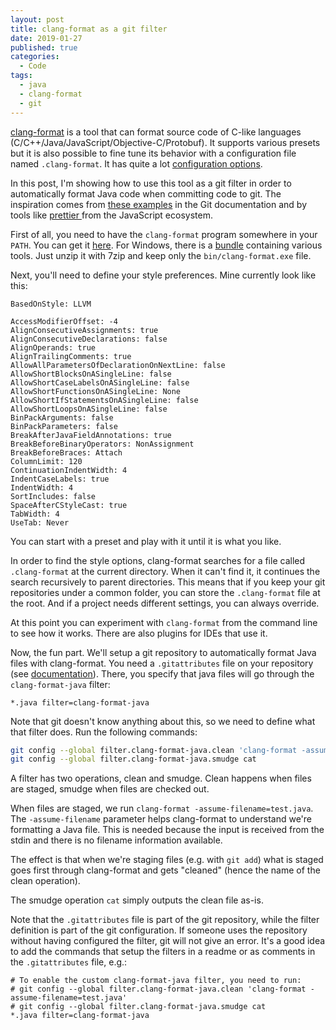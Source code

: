 ```yaml
---
layout: post
title: clang-format as a git filter
date: 2019-01-27
published: true
categories:
  - Code
tags:
  - java
  - clang-format
  - git
---
```


[clang-format] is a tool that can format source code of C-like languages
(C/C++/Java/JavaScript/Objective-C/Protobuf). It supports various presets but it
is also possible to fine tune its behavior with a configuration file named
`.clang-format`. It has quite a lot [configuration
options](https://clang.llvm.org/docs/ClangFormatStyleOptions.html).

In this post, I'm showing how to use this tool as a git filter in order to
automatically format Java code when committing code to git. The inspiration
comes from [these
examples](https://git-scm.com/book/en/v2/Customizing-Git-Git-Attributes) in the
Git documentation and by tools like [prettier ](https://prettier.io/) from the
JavaScript ecosystem.

First of all, you need to have the `clang-format` program somewhere in your
`PATH`. You can get it [here](http://releases.llvm.org/download.html). For
Windows, there is a
[bundle](http://releases.llvm.org/7.0.1/LLVM-7.0.1-win64.exe) containing various
tools. Just unzip it with 7zip and keep only the `bin/clang-format.exe` file.

Next, you'll need to define your style preferences. Mine currently look like this:

```
BasedOnStyle: LLVM

AccessModifierOffset: -4
AlignConsecutiveAssignments: true
AlignConsecutiveDeclarations: false
AlignOperands: true
AlignTrailingComments: true
AllowAllParametersOfDeclarationOnNextLine: false
AllowShortBlocksOnASingleLine: false
AllowShortCaseLabelsOnASingleLine: false
AllowShortFunctionsOnASingleLine: None
AllowShortIfStatementsOnASingleLine: false
AllowShortLoopsOnASingleLine: false
BinPackArguments: false
BinPackParameters: false
BreakAfterJavaFieldAnnotations: true
BreakBeforeBinaryOperators: NonAssignment
BreakBeforeBraces: Attach
ColumnLimit: 120
ContinuationIndentWidth: 4
IndentCaseLabels: true
IndentWidth: 4
SortIncludes: false
SpaceAfterCStyleCast: true
TabWidth: 4
UseTab: Never
```

You can start with a preset and play with it until it is what you like.

In order to find the style options, clang-format searches for a file called
`.clang-format` at the current directory. When it can't find it, it continues
the search recursively to parent directories. This means that if you keep your
git repositories under a common folder, you can store the `.clang-format` file
at the root. And if a project needs different settings, you can always override.

At this point you can experiment with `clang-format` from the command line to
see how it works. There are also plugins for IDEs that use it.

Now, the fun part. We'll setup a git repository to automatically format Java
files with clang-format. You need a `.gitattributes` file on your repository
(see [documentation](https://git-scm.com/docs/gitattributes)). There, you
specify that java files will go through the `clang-format-java` filter:

```
*.java filter=clang-format-java
```

Note that git doesn't know anything about this, so we need to define what that filter does. Run the following commands:

```sh
git config --global filter.clang-format-java.clean 'clang-format -assume-filename=test.java'
git config --global filter.clang-format-java.smudge cat
```

A filter has two operations, clean and smudge. Clean happens when files are
staged, smudge when files are checked out.

When files are staged, we run `clang-format -assume-filename=test.java`. The
`-assume-filename` parameter helps clang-format to understand we're formatting a
Java file. This is needed because the input is received from the stdin and there
is no filename information available.

The effect is that when we're staging files (e.g. with `git add`) what is staged
goes first through clang-format and gets "cleaned" (hence the name of the clean
operation).

The smudge operation `cat` simply outputs the clean file as-is.

Note that the `.gitattributes` file is part of the git repository, while the
filter definition is part of the git configuration. If someone uses the
repository without having configured the filter, git will not give an error.
It's a good idea to add the commands that setup the filters in a readme or as
comments in the `.gitattributes` file, e.g.:

```
# To enable the custom clang-format-java filter, you need to run:
# git config --global filter.clang-format-java.clean 'clang-format -assume-filename=test.java'
# git config --global filter.clang-format-java.smudge cat
*.java filter=clang-format-java
```

[clang-format]: https://clang.llvm.org/docs/ClangFormat.html
